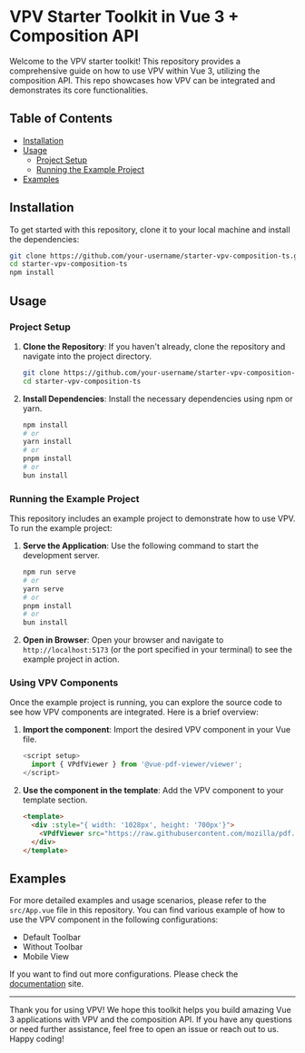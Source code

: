 # VPV Starter Toolkit in Vue 3 + Composition API

Welcome to the VPV starter toolkit! This repository provides a comprehensive guide on how to use VPV within Vue 3, utilizing the composition API. This repo showcases how VPV can be integrated and demonstrates its core functionalities.

## Table of Contents
- [Installation](#installation)
- [Usage](#usage)
  - [Project Setup](#project-setup)
  - [Running the Example Project](#running-the-example-project)
- [Examples](#examples)

## Installation

To get started with this repository, clone it to your local machine and install the dependencies:

```bash
git clone https://github.com/your-username/starter-vpv-composition-ts.git
cd starter-vpv-composition-ts
npm install
```

## Usage

### Project Setup

1. **Clone the Repository**: If you haven't already, clone the repository and navigate into the project directory.

    ```bash
    git clone https://github.com/your-username/starter-vpv-composition-ts.git
    cd starter-vpv-composition-ts
    ```

2. **Install Dependencies**: Install the necessary dependencies using npm or yarn.

    ```bash
    npm install
    # or
    yarn install
    # or
    pnpm install
    # or
    bun install
    ```

### Running the Example Project

This repository includes an example project to demonstrate how to use VPV. To run the example project:

1. **Serve the Application**: Use the following command to start the development server.

    ```bash
    npm run serve
    # or
    yarn serve
    # or
    pnpm install
    # or
    bun install
    ```

2. **Open in Browser**: Open your browser and navigate to `http://localhost:5173` (or the port specified in your terminal) to see the example project in action.

### Using VPV Components

Once the example project is running, you can explore the source code to see how VPV components are integrated. Here is a brief overview:

1. **Import the component**: Import the desired VPV component in your Vue file.

    ```js
    <script setup>
      import { VPdfViewer } from '@vue-pdf-viewer/viewer';
    </script>
    ```

2. **Use the component in the template**: Add the VPV component to your template section.

    ```html
    <template>
      <div :style="{ width: '1028px', height: '700px'}">
        <VPdfViewer src="https://raw.githubusercontent.com/mozilla/pdf.js/ba2edeae/web/compressed.tracemonkey-pldi-09.pdf" />
      </div>
    </template>
    ```

## Examples

For more detailed examples and usage scenarios, please refer to the `src/App.vue` file in this repository. You can find various example of how to use the VPV component in the following configurations:
 - Default Toolbar
 - Without Toolbar
 - Mobile View

If you want to find out more configurations. Please check the [documentation](https://docs-vue-pdf-viewer.logicspark.com) site.

---

Thank you for using VPV! We hope this toolkit helps you build amazing Vue 3 applications with VPV and the composition API. If you have any questions or need further assistance, feel free to open an issue or reach out to us. Happy coding!